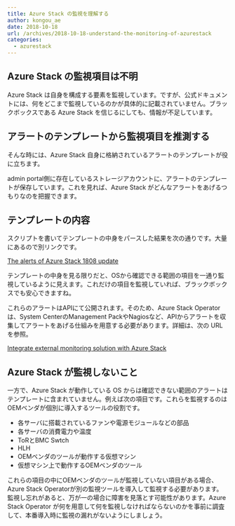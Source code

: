 ```yaml
---
title: Azure Stack の監視を理解する
author: kongou_ae
date: 2018-10-18
url: /archives/2018-10-18-understand-the-monitoring-of-azurestack
categories:
  - azurestack
---
```



## Azure Stack の監視項目は不明

Azure Stack は自身を構成する要素を監視しています。ですが、公式ドキュメントには、何をどこまで監視しているのかが具体的に記載されていません。ブラックボックスである Azure Stack を信じるにしても、情報が不足しています。


## アラートのテンプレートから監視項目を推測する

そんな時には、Azure Stack 自身に格納されているアラートのテンプレートが役に立ちます。

admin portal側に存在しているストレージアカウントに、アラートのテンプレートが保存しています。これを見れば、Azure Stack がどんなアラートをあげるつもりなのを把握できます。

## テンプレートの内容

スクリプトを書いてテンプレートの中身をパースした結果を次の通りです。大量にあるので別リンクです。

[The alerts of Azure Stack 1808 update](https://gist.github.com/kongou-ae/5a16e31965ce71761ca2dda0a7565b25)

テンプレートの中身を見る限りだと、OSから確認できる範囲の項目を一通り監視しているように見えます。これだけの項目を監視していれば、ブラックボックスでも安心できますね。

これらのアラートはAPIにて公開されます。そのため、Azure Stack Operator は、System CenterのManagement PackやNagiosなど、APIからアラートを収集してアラートをあげる仕組みを用意する必要があります。詳細は、次の URL を参照。

[Integrate external monitoring solution with Azure Stack](https://docs.microsoft.com/en-us/azure/azure-stack/azure-stack-integrate-monitor)

## Azure Stack が監視しないこと

一方で、Azure Stack が動作している OS からは確認できない範囲のアラートはテンプレートに含まれていません。例えば次の項目です。これらを監視するのはOEMベンダが個別に導入するツールの役割です。

- 各サーバに搭載されているファンや電源モジュールなどの部品
- 各サーバの消費電力や温度
- ToRとBMC Swtch
- HLH
- OEMベンダのツールが動作する仮想マシン
- 仮想マシン上で動作するOEMベンダのツール

これらの項目の中にOEMベンダのツールが監視していない項目がある場合、Azure Stack Operatorが別の監視ツールを導入して監視する必要があります。監視し忘れがあると、万が一の場合に障害を見落とす可能性があります。Azure Stack Operator が何を用意して何を監視しなければならないのかを事前に調査して、本番導入時に監視の漏れがないようにしましょう。
